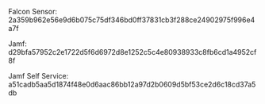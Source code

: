 Falcon Sensor: 
2a359b962e56e9d6b075c75df346bd0ff37831cb3f288ce24902975f996e4a7f

Jamf:
d29bfa57952c2e1722d5f6d6972d8e1252c5c4e80938933c8fb6cd1a4952cf8f

Jamf Self Service:
a51cadb5aa5d1874f48e0d6aac86bb12a97d2b0609d5bf53ce2d6c18cd37a5db
